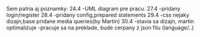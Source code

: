 Sem patria aj poznamky:
24.4 
-UML diagram pre pracu.
27.4
-pridany login/register
28.4
-pridany config,prepared statements
29.4
-css nejaky dizajn,base pridane media queries(by Martin)
30.4
-stavia sa dizajn, martin optimalizuje
-pracuje sa na preklade, bude cerpany z json filu (language/..)
